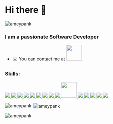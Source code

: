 
<h1 align="left">Hi there 👋</h1>
<p align="left"> <img src="https://komarev.com/ghpvc/?username=ameypank&label=Profile%20views&color=0e75b6&style=flat" alt="ameypank" /> </p>
<h3 align="left">I am a passionate Software Developer</h3>

- ✉️  You can contact me at <a href="https://www.linkedin.com/in/amey-pankanti-260898189/" target="_blank" rel="noreferrer"> 
    <img width="50" height="50" src="https://img.icons8.com/color/48/000000/linkedin.png"/></a>

<h3 align="left">Skills:</h3>
<p align="left">
  <a href="https://getbootstrap.com" target="_blank" rel="noreferrer"> 
    <img src="https://img.icons8.com/color/48/000000/bootstrap.png"/> 
  </a> 
  <a href="https://www.w3.org/html/" target="_blank" rel="noreferrer"> 
    <img src="https://img.icons8.com/color/48/000000/html-5.png"/> 
  </a> 
  <a href="https://www.java.com" target="_blank" rel="noreferrer"> 
    <img src="https://img.icons8.com/color/48/000000/java-coffee-cup-logo.png"/>
  </a> 
  <a href="https://developer.mozilla.org/en-US/docs/Web/JavaScript" target="_blank" rel="noreferrer"> 
    <img src="https://img.icons8.com/color/48/000000/javascript.png"/>
  </a> 
  <a href="https://www.mongodb.com/" target="_blank" rel="noreferrer"> 
    <img src="https://img.icons8.com/color/48/000000/mongodb.png"/> 
  </a> 
  <a href="https://www.mysql.com/" target="_blank" rel="noreferrer"> 
    <img src="https://img.icons8.com/ios/50/000000/mysql-logo.png"/> 
  </a> 
  <a href="https://nodejs.org" target="_blank" rel="noreferrer"> 
    <img src="https://img.icons8.com/color/48/000000/nodejs.png"/> 
  </a> 
  <a href="https://github.com/puppeteer/puppeteer" target="_blank" rel="noreferrer"> 
    <img src="https://img.icons8.com/color/48/000000/github--v1.png"/> 
  </a> 
  <a href="https://www.python.org" target="_blank" rel="noreferrer"> 
    <img src="https://img.icons8.com/color/48/000000/python.png"/> 
  </a> 
  <a href="https://reactjs.org/" target="_blank" rel="noreferrer"> 
    <img src="https://img.icons8.com/plasticine/100/000000/react.png" width="50" height="50"/> 
  </a> 
  <a href="https://redux.js.org/" target="_blank" rel="noreferrer"> 
    <img src="https://img.icons8.com/color/48/000000/redux.png"/> 
  </a> 
  <a href="https://nestjs.com/" target="_blank" rel="noreferrer"> 
    <img src="https://img.icons8.com/color/48/000000/nestjs.png"/> 
  </a> 
  <a href="https://nextjs.org/" target="_blank" rel="noreferrer"> 
    <img src="https://img.icons8.com/color/48/000000/nextjs.png"/> 
  </a>
  <a href="https://www.typescriptlang.org/" target="_blank" rel="noreferrer"> 
    <img src="https://img.icons8.com/color/48/000000/typescript.png"/> 
  </a>
  <a href="https://start.spring.io/" target="_blank" rel="noreferrer"> 
    <img src="https://img.icons8.com/ios/50/000000/spring-logo.png"/> 
  </a>
</p>


<p><img align="left" src="https://github-readme-stats.vercel.app/api/top-langs?username=ameypank&show_icons=true&locale=en&layout=compact" alt="ameypank" /></p>

<p>&nbsp;<img align="center" src="https://github-readme-stats.vercel.app/api?username=ameypank&show_icons=true&locale=en" alt="ameypank" /></p>

<p><img align="center" src="https://github-readme-streak-stats.herokuapp.com/?user=ameypank&" alt="ameypank" /></p>

